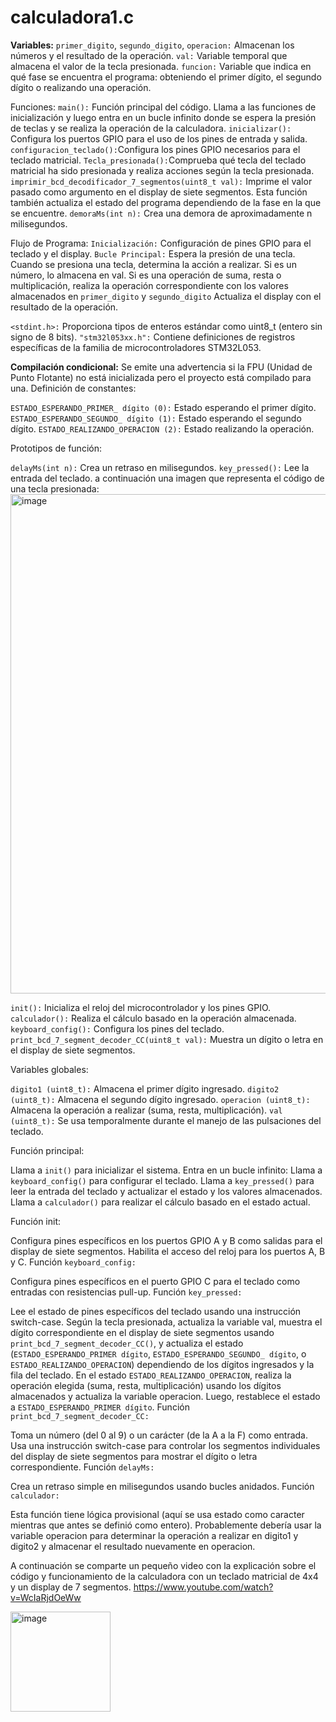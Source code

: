 # calculadora1.c
**Variables:** 
```primer_digito```, ```segundo_digito```, ```operacion:``` Almacenan los números y el resultado de la operación.
```val:``` Variable temporal que almacena el valor de la tecla presionada.
```funcion:``` Variable que indica en qué fase se encuentra el programa: obteniendo el primer dígito, el segundo dígito o realizando una operación.

Funciones:
```main():```
Función principal del código. Llama a las funciones de inicialización y luego entra en un bucle infinito donde se espera la presión de teclas y se realiza la operación de la calculadora.
```inicializar():``` Configura los puertos GPIO para el uso de los pines de entrada y salida.
```configuracion_teclado():```Configura los pines GPIO necesarios para el teclado matricial.
```Tecla_presionada():```Comprueba qué tecla del teclado matricial ha sido presionada y realiza acciones según la tecla presionada.
```imprimir_bcd_decodificador_7_segmentos(uint8_t val):``` Imprime el valor pasado como argumento en el display de siete segmentos. Esta función también actualiza el estado del programa dependiendo de la fase en la que se encuentre.
```demoraMs(int n):``` Crea una demora de aproximadamente n milisegundos.

Flujo de Programa:
```Inicialización:``` Configuración de pines GPIO para el teclado y el display.
```Bucle Principal:``` Espera la presión de una tecla.
Cuando se presiona una tecla, determina la acción a realizar.
Si es un número, lo almacena en val.
Si es una operación de suma, resta o multiplicación, realiza la operación correspondiente con los valores almacenados en ```primer_digito``` y ```segundo_digito```
Actualiza el display con el resultado de la operación.

```<stdint.h>:``` Proporciona tipos de enteros estándar como uint8_t (entero sin signo de 8 bits).
```"stm32l053xx.h":``` Contiene definiciones de registros específicas de la familia de microcontroladores STM32L053.

**Compilación condicional:**
Se emite una advertencia si la FPU (Unidad de Punto Flotante) no está inicializada pero el proyecto está compilado para una.
Definición de constantes:

```ESTADO_ESPERANDO_PRIMER_ dígito (0):``` Estado esperando el primer dígito.
```ESTADO_ESPERANDO_SEGUNDO_ dígito (1):``` Estado esperando el segundo dígito.
```ESTADO_REALIZANDO_OPERACION (2):``` Estado realizando la operación.

Prototipos de función:

```delayMs(int n):``` Crea un retraso en milisegundos.
```key_pressed():``` Lee la entrada del teclado.
a continuación una imagen que representa el código de una tecla presionada: 
<img width="799" alt="image" src="https://github.com/Vdanniella16/calculadora1.c/assets/161171728/931ae8a6-8fcf-47c5-8ffd-d906ec41fcc0">

```init():``` Inicializa el reloj del microcontrolador y los pines GPIO.
```calculador():``` Realiza el cálculo basado en la operación almacenada.
```keyboard_config():``` Configura los pines del teclado.
```print_bcd_7_segment_decoder_CC(uint8_t val):``` Muestra un dígito o letra en el display de siete segmentos.

Variables globales:

```digito1 (uint8_t):``` Almacena el primer dígito ingresado.
```digito2 (uint8_t):``` Almacena el segundo dígito ingresado.
```operacion (uint8_t):``` Almacena la operación a realizar (suma, resta, multiplicación).
```val (uint8_t):``` Se usa temporalmente durante el manejo de las pulsaciones del teclado.

Función principal:

Llama a ```init()``` para inicializar el sistema.
Entra en un bucle infinito:
Llama a ```keyboard_config()``` para configurar el teclado.
Llama a ```key_pressed()``` para leer la entrada del teclado y actualizar el estado y los valores almacenados.
Llama a ```calculador()``` para realizar el cálculo basado en el estado actual.

Función init:

Configura pines específicos en los puertos GPIO A y B como salidas para el display de siete segmentos.
Habilita el acceso del reloj para los puertos A, B y C.
Función ```keyboard_config:```

Configura pines específicos en el puerto GPIO C para el teclado como entradas con resistencias pull-up.
Función ```key_pressed:```

Lee el estado de pines específicos del teclado usando una instrucción switch-case.
Según la tecla presionada, actualiza la variable val, muestra el dígito correspondiente en el display de siete segmentos usando ```print_bcd_7_segment_decoder_CC()```, y actualiza el estado (```ESTADO_ESPERANDO_PRIMER dígito```, ```ESTADO_ESPERANDO_SEGUNDO_ dígito```, o ```ESTADO_REALIZANDO_OPERACION```) dependiendo de los dígitos ingresados y la fila del teclado.
En el estado ```ESTADO_REALIZANDO_OPERACION```, realiza la operación elegida (suma, resta, multiplicación) usando los dígitos almacenados y actualiza la variable operacion. Luego, restablece el estado a ```ESTADO_ESPERANDO_PRIMER dígito```.
Función ```print_bcd_7_segment_decoder_CC:```

Toma un número (del 0 al 9) o un carácter (de la A a la F) como entrada.
Usa una instrucción switch-case para controlar los segmentos individuales del display de siete segmentos para mostrar el dígito o letra correspondiente.
Función ```delayMs:```

Crea un retraso simple en milisegundos usando bucles anidados.
Función ```calculador:```

Esta función tiene lógica provisional (aquí se usa estado como caracter mientras que antes se definió como entero). Probablemente debería usar la variable operacion para determinar la operación a realizar en digito1 y digito2 y almacenar el resultado nuevamente en operacion.

A continuación se comparte un pequeño video con la explicación sobre el código y funcionamiento de la calculadora con un teclado matricial de 4x4 y un display de 7 segmentos.
https://www.youtube.com/watch?v=WcIaRjdOeWw 

<img width="160" alt="image" src="https://github.com/Vdanniella16/calculadora1.c/assets/161171728/207cd29e-cb5d-433a-b52c-1ae829974bc8">
